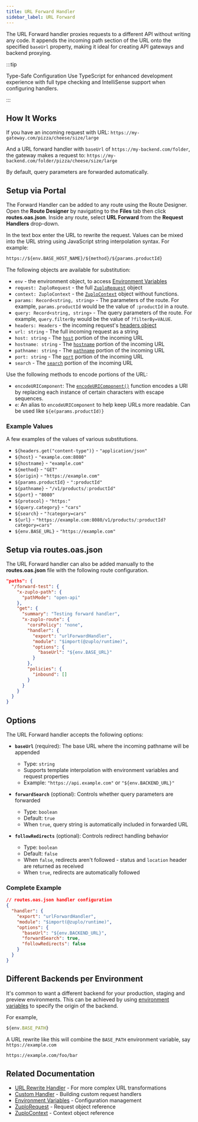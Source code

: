 ```yaml
---
title: URL Forward Handler
sidebar_label: URL Forward
---
```


The URL Forward handler proxies requests to a different API without writing any
code. It appends the incoming path section of the URL onto the specified
`baseUrl` property, making it ideal for creating API gateways and backend
proxying.

:::tip

Type-Safe Configuration Use TypeScript for enhanced development experience with
full type checking and IntelliSense support when configuring handlers.

:::

## How It Works

If you have an incoming request with URL:
`https://my-gateway.com/pizza/cheese/size/large`

And a URL forward handler with `baseUrl` of `https://my-backend.com/folder`, the
gateway makes a request to:
`https://my-backend.com/folder/pizza/cheese/size/large`

By default, query parameters are forwarded automatically.

## Setup via Portal

The Forward Handler can be added to any route using the Route Designer. Open the
**Route Designer** by navigating to the **Files** tab then click
**routes.oas.json**. Inside any route, select **URL Forward** from the **Request
Handlers** drop-down.

In the text box enter the URL to rewrite the request. Values can be mixed into
the URL string using JavaScript string interpolation syntax. For example:

```txt
https://${env.BASE_HOST_NAME}/${method}/${params.productId}
```

The following objects are available for substitution:

- `env` - the environment object, to access
  [Environment Variables](../articles/environment-variables.md)
- `request: ZuploRequest` - the full
  [`ZuploRequest`](../programmable-api/zuplo-request.md) object
- `context: ZuploContext` - the
  [`ZuploContext`](../programmable-api/zuplo-context.md) object without
  functions.
- `params: Record<string, string>` - The parameters of the route. For example,
  `params.productId` would be the value of `:productId` in a route.
- `query: Record<string, string>` - The query parameters of the route. For
  example, `query.filterBy` would be the value of `?filterBy=VALUE`.
- `headers: Headers` - the incoming request's
  [headers object](https://developer.mozilla.org/en-US/docs/Web/API/Headers)
- `url: string` - The full incoming request as a string
- `host: string` - The
  [`host`](https://developer.mozilla.org/en-US/docs/Web/API/URL/host) portion of
  the incoming URL
- `hostname: string` - The
  [`hostname`](https://developer.mozilla.org/en-US/docs/Web/API/URL/hostname)
  portion of the incoming URL
- `pathname: string` - The
  [`pathname`](https://developer.mozilla.org/en-US/docs/Web/API/URL/pathname)
  portion of the incoming URL
- `port: string` - The
  [`port`](https://developer.mozilla.org/en-US/docs/Web/API/URL/port) portion of
  the incoming URL
- `search` - The
  [`search`](https://developer.mozilla.org/en-US/docs/Web/API/URL/search)
  portion of the incoming URL

Use the following methods to encode portions of the URL:

- `encodeURIComponent`: The
  [`encodeURIComponent()`](https://developer.mozilla.org/en-US/docs/Web/JavaScript/Reference/Global_Objects/encodeURIComponent)
  function encodes a URI by replacing each instance of certain characters with
  escape sequences.
- `e`: An alias to `encodeURIComponent` to help keep URLs more readable. Can be
  used like `${e(params.productId)}`

### Example Values

A few examples of the values of various substitutions.

- `${headers.get("content-type")}` - `"application/json"`
- `${host}` - `"example.com:8080"`
- `${hostname}` - `"example.com"`
- `${method}` - `"GET"`
- `${origin}` - `"https://example.com"`
- `${params.productId}` - `":productId"`
- `${pathname}` - `"/v1/products/:productId"`
- `${port}` - `"8080"`
- `${protocol}` - `"https:"`
- `${query.category}` - `"cars"`
- `${search}` - `"?category=cars"`
- `${url}` - `"https://example.com:8080/v1/products/:productId?category=cars"`
- `${env.BASE_URL}` - `"https://example.com"`

## Setup via routes.oas.json

The URL Forward handler can also be added manually to the **routes.oas.json**
file with the following route configuration.

```json
"paths": {
  "/forward-test": {
    "x-zuplo-path": {
      "pathMode": "open-api"
    },
    "get": {
      "summary": "Testing forward handler",
      "x-zuplo-route": {
        "corsPolicy": "none",
        "handler": {
          "export": "urlForwardHandler",
          "module": "$import(@zuplo/runtime)",
          "options": {
            "baseUrl": "${env.BASE_URL}"
          }
        },
        "policies": {
          "inbound": []
        }
      }
    }
  }
}
```

## Options

The URL Forward handler accepts the following options:

- **`baseUrl`** (required): The base URL where the incoming pathname will be
  appended

  - Type: `string`
  - Supports template interpolation with environment variables and request
    properties
  - Example: `"https://api.example.com"` or `"${env.BACKEND_URL}"`

- **`forwardSearch`** (optional): Controls whether query parameters are
  forwarded

  - Type: `boolean`
  - Default: `true`
  - When `true`, query string is automatically included in forwarded URL

- **`followRedirects`** (optional): Controls redirect handling behavior
  - Type: `boolean`
  - Default: `false`
  - When `false`, redirects aren't followed - status and `location` header are
    returned as received
  - When `true`, redirects are automatically followed

### Complete Example

```json
// routes.oas.json handler configuration
{
  "handler": {
    "export": "urlForwardHandler",
    "module": "$import(@zuplo/runtime)",
    "options": {
      "baseUrl": "${env.BACKEND_URL}",
      "forwardSearch": true,
      "followRedirects": false
    }
  }
}
```

## Different Backends per Environment

It's common to want a different backend for your production, staging and preview
environments. This can be achieved by using
[environment variables](../articles/environment-variables.md) to specify the
origin of the backend.

For example,

```js
${env.BASE_PATH}
```

A URL rewrite like this will combine the `BASE_PATH` environment variable, say
`https://example.com`

```txt
https://example.com/foo/bar
```

## Related Documentation

- [URL Rewrite Handler](./url-rewrite.md) - For more complex URL transformations
- [Custom Handler](./custom-handler.md) - Building custom request handlers
- [Environment Variables](../articles/environment-variables.md) - Configuration
  management
- [ZuploRequest](../programmable-api/zuplo-request.md) - Request object
  reference
- [ZuploContext](../programmable-api/zuplo-context.md) - Context object
  reference
